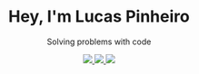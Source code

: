 
<div align="center">
   <h1> Hey, I'm Lucas Pinheiro </h1>
</div>
<div align="center">
   <p>Solving problems with code</p>
</div>

<div align="center"> 
   <a href = "mailto:lps1704@gmail.com" target="_blank">
    <img src="https://img.shields.io/badge/-Gmail-%23333?style=for-the-badge&logo=gmail&logoColor=white">
  </a>
  <a href="https://www.linkedin.com/in/lucas-pinheiro-da-silva/" target="_blank">
    <img src="https://img.shields.io/badge/-LinkedIn-%230077B5?style=for-the-badge&logo=linkedin&logoColor=white">
  </a> 
   <a href = "https://lucasp1nheiro-dev.vercel.app/" target="_blank">
    <img src="https://img.shields.io/badge/-Website-ffffff?style=for-the-badge&logo=circle&logoColor=black">
   </a>
</div>
